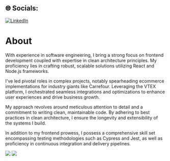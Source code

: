 ## 🌐 Socials:
[![LinkedIn](https://img.shields.io/badge/LinkedIn-%230077B5.svg?logo=linkedin&logoColor=white)](https://linkedin.com/in/enzospagnolli) 

# About
With experience in software engineering, I bring a strong focus on frontend development coupled with expertise in clean architecture principles. My proficiency lies in crafting robust, scalable solutions utilizing React and Node.js frameworks.

I've led pivotal roles in complex projects, notably spearheading ecommerce implementations for industry giants like Carrefour. Leveraging the VTEX platform, I orchestrated seamless integrations and optimizations to enhance user experiences and drive business growth.

My approach revolves around meticulous attention to detail and a commitment to writing clean, maintainable code. By adhering to best practices in clean architecture, I ensure the longevity and extensibility of the systems I build.

In addition to my frontend prowess, I possess a comprehensive skill set encompassing testing methodologies such as Cypress and Jest, as well as proficiency in continuous integration and delivery pipelines.

![](https://github-readme-stats.vercel.app/api/top-langs/?username=Enzo3322&theme=gotham&hide_border=true&include_all_commits=true&count_private=true&layout=compact)
[![](https://visitcount.itsvg.in/api?id=Enzo3322&icon=0&color=0)](https://visitcount.itsvg.in)
